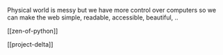 ---
---

Physical world is messy but we have more control over computers so we can make the web simple, readable, accessible, beautiful, .. 

[[zen-of-python]]

[[project-delta]]

